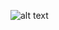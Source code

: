 ![alt text](https://i2.wp.com/www.bitme.gg/wp-content/uploads/2020/06/Super-Mario-Collection-aparece-en-Amazon-con-portada-y-fecha-de-lanzamiento.jpg?w=1280&ssl=1)
